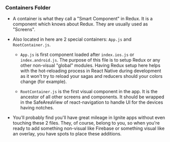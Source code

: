 ### Containers Folder

- A container is what they call a "Smart Component" in Redux. It is a component which knows about Redux. They are usually used as "Screens".
- Also located in here are 2 special containers: `App.js` and `RootContainer.js`.

  - `App.js` is first component loaded after `index.ios.js` or `index.android.js`. The purpose of this file is to setup Redux or any other non-visual "global" modules. Having Redux setup here helps with the hot-reloading process in React Native during development as it won't try to reload your sagas and reducers should your colors change (for example).

  - `RootContainer.js` is the first visual component in the app. It is the ancestor of all other screens and components. It should be wrapped in the SafeAreaView of react-navigation to handle UI for the devices having notches.

- You'll probably find you'll have great mileage in Ignite apps without even touching these 2 files. They, of course, belong to you, so when you're ready to add something non-visual like Firebase or something visual like an overlay, you have spots to place these additions.
